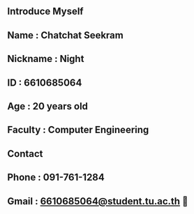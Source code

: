 ## Introduce Myself
## Name : Chatchat Seekram
## Nickname : Night
## ID : 6610685064
## Age : 20 years old
## Faculty : Computer Engineering
## Contact
## Phone : 091-761-1284
## Gmail : 6610685064@student.tu.ac.th 👋

<!--
**6610685064/6610685064** is a ✨ _special_ ✨ repository because its `README.md` (this file) appears on your GitHub profile.

Here are some ideas to get you started:

- 🔭 I’m currently working on ...
- 🌱 I’m currently learning ...
- 👯 I’m looking to collaborate on ...
- 🤔 I’m looking for help with ...
- 💬 Ask me about ...
- 📫 How to reach me: ...
- 😄 Pronouns: ...
- ⚡ Fun fact: ...
-->
